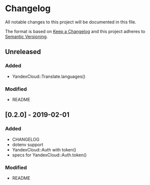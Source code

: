 # Changelog
All notable changes to this project will be documented in this file.

The format is based on [Keep a Changelog](http://keepachangelog.com/en/1.0.0/)
and this project adheres to [Semantic Versioning](http://semver.org/spec/v2.0.0.html).

## Unreleased
### Added
- YandexCloud::Translate.languages()

### Modified
- README

## [0.2.0] - 2019-02-01
### Added
- CHANGELOG
- dotenv support
- YandexCloud::Auth with token()
- specs for YandexCloud::Auth.token()

### Modified
- README
